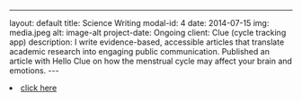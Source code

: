 ---
layout: default
title: Science Writing
modal-id: 4
date: 2014-07-15
img: media.jpeg
alt: image-alt
project-date: Ongoing
client: Clue (cycle tracking app) 
description: I write evidence-based, accessible articles that translate academic research into engaging public communication.  Published an article with Hello Clue on how the menstrual cycle may affect your brain and emotions.
--- <li><a href="https://helloclue.com/articles/menstrual-cycle/how-does-the-menstrual-cycle-reshape-your-brain">click here</a></li> 
